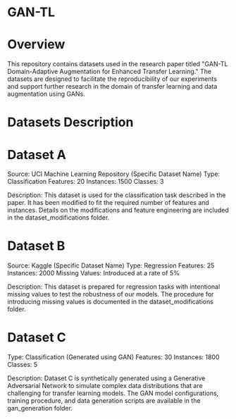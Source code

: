 # GAN-TL
# Overview
This repository contains datasets used in the research paper titled "GAN-TL Domain-Adaptive Augmentation for Enhanced Transfer Learning." The datasets are designed to facilitate the reproducibility of our experiments and support further research in the domain of transfer learning and data augmentation using GANs.

# Datasets Description
# Dataset A
Source: UCI Machine Learning Repository (Specific Dataset Name)
Type: Classification
Features: 20
Instances: 1500
Classes: 3

Description: This dataset is used for the classification task described in the paper. It has been modified to fit the required number of features and instances. Details on the modifications and feature engineering are included in the dataset_modifications folder.
# Dataset B
Source: Kaggle (Specific Dataset Name)
Type: Regression
Features: 25
Instances: 2000
Missing Values: Introduced at a rate of 5%

Description: This dataset is prepared for regression tasks with intentional missing values to test the robustness of our models. The procedure for introducing missing values is documented in the dataset_modifications folder.
# Dataset C
Type: Classification (Generated using GAN)
Features: 30
Instances: 1800
Classes: 5

Description: Dataset C is synthetically generated using a Generative Adversarial Network to simulate complex data distributions that are challenging for transfer learning models. The GAN model configurations, training procedure, and data generation scripts are available in the gan_generation folder.
